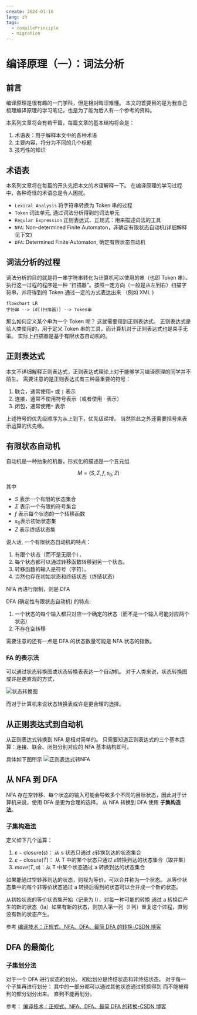 ```yaml
---
create: 2024-01-16
lang: zh
tags:
  - compilePrinciple
  - migration
---
```


# 编译原理（一）：词法分析

## 前言

编译原理是很有趣的一门学科，但是相对晦涩难懂。
本文的首要目的是为我自己梳理编译原理的学习笔记，也是为了能为后人有一个参考的资料。

本系列文章将会有若干篇，每篇文章的基本结构将会是：

1. 术语表：用于解释本文中的各种术语
2. 主要内容，将分为不同的几个标题
3. 技巧性的知识

## 术语表

本系列文章将在每篇的开头先把本文的术语解释一下。
在编译原理的学习过程中，各种奇怪的术语总是令人困扰。

- `Lexical Analysis` 将字符串转换为 Token 串的过程
- `Token` 词法单元, 通过词法分析得到的词法单元
- `Regular Expression` 正则表达式、正规式：用来描述词法的工具
- `NFA`: Non-determined Finite Automaton，非确定有限状态自动机(详细解释见下文)
- `DFA`: Determined Finite Automaton, 确定有限状态自动机

## 词法分析的过程

词法分析的目的就是将一串字符串转化为计算机可以使用的串（也即 Token 串）。
执行这一过程的程序是一种 “扫描器”。按照一定方向（一般是从左到右）扫描字符串，并将得到的 Token 通过一定的方式表达出来 （例如 XML )

```mermaid
flowchart LR
字符串 --> id[(扫描器)] --> Token串
```

那么如何定义某个串为一个 Token 呢？ 这就需要用到正则表达式。
正则表达式是给人类使用的，用于定义 Token 串的工具，而计算机对于正则表达式也是束手无策。
实际上扫描器是基于有限状态自动机的。

## 正则表达式

本文不详细解释正则表达式，正则表达式理论上对于能够学习编译原理的同学并不陌生。
需要注意的是正则表达式有三种最重要的符号：

1. 联合，通常使用`+` 或 `|` 表示
2. 连接，通常不使用符号表示（或者使用 $\cdot$ 表示）
3. 闭包，通常使用`*` 表示

上述符号的优先级顺序为从上到下，优先级递增。
当然除此之外还需要括号来表示运算的优先级。

## 有限状态自动机

自动机是一种抽象的机器，形式化的描述是一个五元组

$$
M = (S, \Sigma, f, s_{0}, Z)
$$

其中

- $S$ 表示一个有限的状态集合
- $\Sigma$ 表示一个有限的符号集合
- $f$ 表示每个状态的一个转移函数
- $s_{0}$表示初始状态集
- $Z$ 表示终结状态集

说人话, 一个有限状态自动机的特点：

1. 有限个状态（而不是无限个），
2. 每个状态都可以通过转移函数转移到另一个状态。
3. 转移函数的输入是符号（字符）。
4. 当然也存在初始状态和终结状态（终结状态）

NFA 再进行限制，则是 DFA

DFA (确定性有限状态自动机) 的特点:

1. 一个状态的每个输入都只对应一个确定的状态（而不是一个输入可能对应两个状态）
2. 不存在空转移

需要注意的还有一点是 DFA 的状态数量可能是 NFA 状态的指数。

### FA 的表示法

可以通过状态转换图或状态转换表表达一个自动机。
对于人类来说，状态转换图或许是更直观的方式，

![状态转换图](https://www.researchgate.net/publication/2659477/figure/fig1/AS:647496795713537@1531386674269/NFA-and-DFA-for-Pattern-Matching-of-any-counterexample-Angluin-and-Kharitonov-1991.png)

而对于计算机来说状态转换表或许是更合理的选择。

## 从正则表达式到自动机

从正则表达式转换到 NFA 是相对简单的。
只需要知道正则表达式的三个基本运算：连接、联合、闭包分别对应的 NFA 基本结构即可。

具体如下图所示
![正则表达式转NFA](https://qs.f1nley.xyz/api/get/6baaabeee5c56445adf2424c578b9b18)

## 从 NFA 到 DFA

NFA 存在空转移、每个状态的输入可能会导致多个不同的目标状态，因此对于计算机来说，使用 DFA 是更为合理的选择。
从 NFA 转换到 DFA 使用 **子集构造法**。

### 子集构造法

定义如下几个运算：

1. $\varepsilon-\text{closure}(s)$： 从 s 状态只通过 $\varepsilon$转换到达的状态集合
2. $\varepsilon-\text{closure}(T)$： 从 T 中的某个状态只通过 $\varepsilon$转换到达的状态集合（取并集）
3. $move(T,a)$：从 T 中某个状态通过 a 转换到达的状态集合

如果能通过空转移到达的状态，则视为等价，可以合并称为一个状态。
从等价状态集中的每个非等价状态通过 a 转换后得到的状态可以合并成一个新的状态。

从初始状态的等价状态集开始（记录为 I），对每一种可能的转换
通过 a 转换后产生的新的状态（Ia）如果有新的状态，则加入第一列（I 列）重复这个过程，直到没有新的状态产生。

参考 [编译技术：正规式、NFA、DFA、最简 DFA 的转换-CSDN 博客](https://blog.csdn.net/jianbai_/article/details/106345056)

## DFA 的最简化

### 子集划分法

对于一个 DFA 进行状态的划分。
初始划分是终结状态和非终结状态。
对于每一个子集再进行划分：
其中的一部分都可以通过其他状态通过转换得到
而不能被得到的部分划分出来。
直到不能再划分。

参考：
[编译技术：正规式、NFA、DFA、最简 DFA 的转换-CSDN 博客](https://blog.csdn.net/jianbai_/article/details/106345056)
